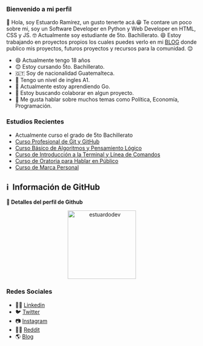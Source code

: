 ### Bienvenido a mi perfil
👋 Hola, soy Estuardo Ramírez, un gusto tenerte acá.😁 Te contare un poco sobre mi, soy un Software Developer en Python y Web Developer en HTML, CSS y JS. 🤓
Actualmente soy estudiante de 5to. Bachillerato. 😄 Estoy trabajando en proyectos propios los cuales puedes verlo en mi <a href="https://estuardodev.github.io/" target="_blank" title="PÁGINA EN REMODELACIÓN">BLOG</a> donde publico mis proyectos, futuros proyectos y recursos para la comunidad. 😌


- 😄 Actualmente tengo 18 años
- 😊 Estoy cursando 5to. Bachillerato.
- 🇬🇹 Soy de nacionalidad Guatemalteca.
- 📃 Tengo un nivel de ingles A1.
- 🌱 Actualmente estoy aprendiendo Go.
- 👯 Estoy buscando colaborar en algun proyecto.
- 💬 Me gusta hablar sobre muchos temas como Política, Economía, Programación.

### Estudios Recientes
- Actualmente curso el grado de 5to Bachillerato
- <a href="https://platzi.com/p/estuardodev/curso/1557-git-github/diploma/detalle/" target="_blank">Curso Profesional de Git y GitHub</a>
- <a href="https://platzi.com/p/estuardodev/curso/2218-pensamiento-logico/diploma/detalle/" target="_blank">Curso Básico de Algoritmos y Pensamiento Lógico</a>
- <a href="https://platzi.com/p/estuardodev/curso/2292-course/diploma/detalle/" target="_blank">Curso de Introducción a la Terminal y Línea de Comandos</a>
- <a href="https://platzi.com/p/estuardodev/curso/1285-hablar-en-publico/diploma/detalle/" target="_blank">Curso de Oratoria para Hablar en Público</a>
- <a href="https://platzi.com/p/estuardodev/curso/1220-marca-personal/diploma/detalle/" target="_blank">Curso de Marca Personal</a>


<h2>ℹ️ &nbsp;Información de GitHub</h2>
	
  <summary><b>🔎 Detalles del perfil de Github</b></summary>
<p align="center"><img height="180em" src="https://github-profile-summary-cards.vercel.app/api/cards/profile-details?username=estuardodev&theme=github_dark" alt="estuardodev" align = "center"/></p>


### Redes Sociales
- 👨‍💼 <a href="https://www.linkedin.com/in/estuardodev/" target="_blank">Linkedin</a>
- 🐦 <a href="https://twitter.com/estuardodev" target="_blank">Twitter</a>
- 📷 <a href="https://www.instagram.com/estuardodev" target="_blank">Instagram</a>
- 👨‍💻 <a href="https://www.reddit.com/user/estuardodev" target="_blank">Reddit</a>
- 🌎 <a href="https://estuardodev.github.io" title="PÁGINA EN REMODELACIÓN" target="_blank">Blog</a>
